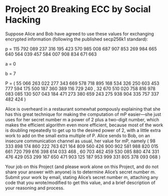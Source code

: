 # Project 20 Breaking ECC by Social Hacking

Suppose Alice and Bob have agreed to use these values for exchanging encrypted information (following the published secp256k1 standard):

p = 115 792 089 237 316 195 423 570 985 008 687 907 853 269 984 665 640 564 039 457 584 007 908 834 671 663

a = 0

b = 7

P = ( 55 066 263 022 277 343 669 578 718 895 168 534 326 250 603 453 777 594 175 500 187 360 389 116 729 240 , 32 670 510 020 758 816 978 083 085 130 507 043 184 471 273 380 659 243 275 938 904 335 757 337 482 424 )


Alice is overheard in a restaurant somewhat pompously explaining that she has this great technique for making the computation of mP easier—she just uses for her secret number m a power of 2 plus a two-digit number, which makes the efficient algorithm even more efficient, because most of the work is doubling repeatedly to get up to the desired power of 2, with a little extra work to add on the small extra multiple of P. Alice sends to Bob, on an insecure communication channel as usual, her value for mP, namely
( 98 333 898 174 860 222 763 621 164 809 560 426 900 902 581 988 820 015 661 720 799 616 398 614 033 468 , 60 703 462 459 530 085 880 474 331 476 429 053 299 167 650 471 903 125 187 953 999 331 805 378 093 068 )

Your job on this Project (and please work alone on this Project, and do not share your answer with anyone) is to determine Alice’s secret number m.
Submit your work by email, stating Alice’s secret number m, attaching any code that you wrote/modified to get this value, and a brief description of your reasoning and process.
